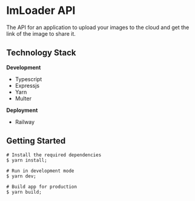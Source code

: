 # ImLoader API

The API for an application to upload your images to the cloud and get the link of the image to share it.

## Technology Stack

**Development**
- Typescript
- Expressjs
- Yarn
- Multer

**Deployment**
- Railway

## Getting Started
```
# Install the required dependencies
$ yarn install;

# Run in development mode
$ yarn dev;

# Build app for production
$ yarn build;
```
